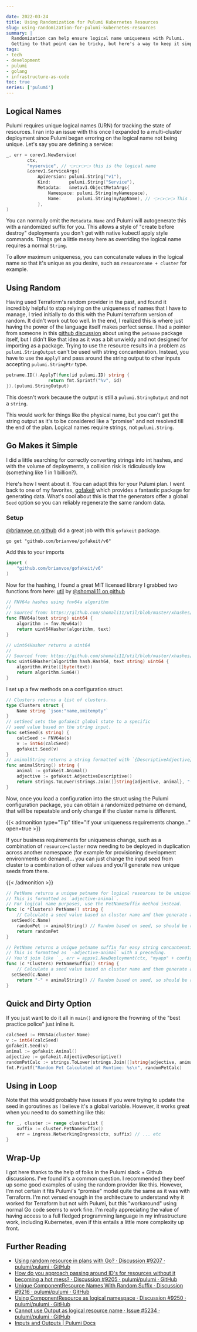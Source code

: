 ```yaml
---

date: 2022-03-24
title: Using Randomization for Pulumi Kubernetes Resources
slug: using-randomization-for-pulumi-kubernetes-resources
summary: |
  Randomization can help ensure logical name uniqueness with Pulumi.
  Getting to that point can be tricky, but here's a way to keep it simple.
tags:
- tech
- development
- pulumi
- golang
- infrastructure-as-code
toc: true
series: ['pulumi']
---
```


## Logical Names

Pulumi requires unique logical names (URN) for tracking the state of resources.
I ran into an issue with this once I expanded to a multi-cluster deployment since Pulumi began erroring on the logical name not being unique.
Let's say you are defining a service:

```go
_, err = corev1.NewService(
		ctx,
		"myservice", // 👈👈👈👈 this is the logical name
        &corev1.ServiceArgs{
            ApiVersion: pulumi.String("v1"),
            Kind:       pulumi.String("Service"),
            Metadata:	&metav1.ObjectMetaArgs{
                Namespace: pulumi.String(myNamespace),
                Name:      pulumi.String(myAppName), // 👈👈👈👈 This is the physical name
            },
)
```

You can normally omit the `Metadata.Name` and Pulumi will autogenerate this with a randomized suffix for you.
This allows a style of "create before destroy" deployments you don't get with native kubectl apply style commands.
Things get a little messy here as overriding the logical name requires a normal `String`.

To allow maximum uniqueness, you can concatenate values in the logical name so that it's unique as you desire, such as `resourcename + cluster` for example.

## Using Random

Having used Terraform's random provider in the past, and found it incredibly helpful to stop relying on the uniqueness of names that I have to manage, I tried initially to do this with the Pulumi terraform version of random.
It didn't work out too well.
In the end, I realized this is where just having the power of the language itself makes perfect sense.
I had a pointer from someone in this [github discussion](https://github.com/pulumi/pulumi/discussions/9207#discussioncomment-2372172) about using the `petname` package itself, but I didn't like that idea as it was a bit unwieldy and not designed for importing as a package.
Trying to use the resource results in a problem as `pulumi.StringOutput` can't be used with string concantenation.
Instead, you have to use the `ApplyT` and pass around the string output to other inputs accepting `pulumi.StringPtr` type.

```go
petname.ID().ApplyT(func(id pulumi.ID) string {
				return fmt.Sprintf("%v", id)
}).(pulumi.StringOutput)
```

This doesn't work because the output is still a `pulumi.StringOutput` and not a `string`.

This would work for things like the physical name, but you can't get the string output as it's to be considered like a "promise" and not resolved till the end of the plan.
Logical names require strings, not `pulumi.String`.

## Go Makes it Simple

I did a little searching for correctly converting strings into int hashes, and with the volume of deployments, a collision risk is ridiculously low (something like 1 in 1 billion?).

Here's how I went about it.
You can adapt this for your Pulumi plan.
I went back to one of my favorites, [gofakeit](https://github.com/brianvoe/gofakeit) which provides a fantastic package for generating data.
What's cool about this is that the generators offer a global `Seed` option so you can reliably regenerate the same random data.

### Setup

[@brianvoe on github](https://github.com/brianvoe) did a great job with this `gofakeit` package.

```shell
go get "github.com/brianvoe/gofakeit/v6"
```

Add this to your imports

```go
import (
	"github.com/brianvoe/gofakeit/v6"
)
```

Now for the hashing, I found a great MIT licensed library I grabbed two functions from here: [util](https://github.com/shomali11/util/blob/master/xhashes/xhashes.go) by [@shomali11 on github](https://github.com/shomali11)

```go
// FNV64a hashes using fnv64a algorithm
//
// Sourced from: https://github.com/shomali11/util/blob/master/xhashes/xhashes.go
func FNV64a(text string) uint64 {
	algorithm := fnv.New64a()
	return uint64Hasher(algorithm, text)
}

// uint64Hasher returns a uint64
//
// Sourced from: https://github.com/shomali11/util/blob/master/xhashes/xhashes.go
func uint64Hasher(algorithm hash.Hash64, text string) uint64 {
	algorithm.Write([]byte(text))
	return algorithm.Sum64()
}
```

I set up a few methods on a configuration struct.

```go
// Clusters returns a list of clusters.
type Clusters struct {
	Name string `json:"name,omitempty"`
}
// setSeed sets the gofakeit global state to a specific
// seed value based on the string input.
func setSeed(s string) {
	calcSeed := FNV64a(s)
	v := int64(calcSeed)
	gofakeit.Seed(v)
}
// animalString returns a string formatted with `{DescriptiveAdjective}-{Animal}`.
func animalString() string {
	animal := gofakeit.Animal()
	adjective := gofakeit.AdjectiveDescriptive()
	return strings.ToLower(strings.Join([]string{adjective, animal}, "-"))
}
```

Now, once you load a configuration into the struct using the Pulumi configuration package, you can obtain a randomized petname on demand, that will be repeatable and only change if the cluster name is different.

{{< admonition type="Tip" title="If your uniqueness requirements change..." open=true >}}

If your business requirements for uniqueness change, such as a combination of `resource+cluster` now needing to be deployed in duplication across another namespace (for example for provisioning development environments on demand)... you can just change the input seed from cluster to a combination of other values and you'll generate new unique seeds from there.

{{< /admonition >}}

```go
// PetName returns a unique petname for logical resources to be uniquely named in the Pulumi state file.
// This is formatted as `adjective-animal`.
// For logical name purposes, use the PetNameSuffix method instead.
func (c *Clusters) PetName() string {
	// Calculate a seed value based on cluster name and then generate a random petname for the reosurces so that the logical names stay truly unique even in multi-cluster environments.
  setSeed(c.Name)
	randomPet := animalString() // Random based on seed, so should be repeatable for different deploys.
	return randomPet
}

// PetName returns a unique petname suffix for easy string concantenation for logical resources.
// This is formatted as `-adjective-animal` with a preceding.
// You'd join like `_, err = appsv1.NewDeployment(ctx, "myapp" + config.PetNameSuffix(), nil)
func (c *Clusters) PetNameSuffix() string {
	// Calculate a seed value based on cluster name and then generate a random petname for the reosurces so that the logical names stay truly unique even in multi-cluster environments.
  setSeed(c.Name)
	return "-" + animalString() // Random based on seed, so should be repeatable for different deploys.
}

```

## Quick and Dirty Option

If you just want to do it all in `main()` and ignore the frowning of the "best practice police" just inline it.

```go
calcSeed := FNV64a(cluster.Name)
v := int64(calcSeed)
gofakeit.Seed(v)
animal := gofakeit.Animal()
adjective := gofakeit.AdjectiveDescriptive()
randomPetCalc := strings.ToLower(strings.Join([]string{adjective, animal}, "-"))
fmt.Printf("Random Pet Calculated at Runtime: %s\n", randomPetCalc)
```

## Using in Loop

Note that this would probably have issues if you were trying to update the seed in goroutines as I believe it's a global variable.
However, it works great when you need to do something like this:

```go
for _, cluster := range clusterList {
    suffix := cluster.PetNameSuffix()
    err = ingress.NetworkingIngress(ctx, suffix) // ... etc
}
```

## Wrap-Up

I got here thanks to the help of folks in the Pulumi slack + Github discussions.
I've found it's a common question.
I recommended they beef up some good examples of using the random provider like this.
However, I'm not certain it fits Pulumi's "promise" model quite the same as it was with Terraform.
I'm not versed enough in the architecture to understand why it worked for Terraform but not with Pulumi, but this "workaround" using normal Go code seems to work fine.
I'm really appreciating the value of having access to a full fledged programming language in my infrastructure work, including Kubernetes, even if this entails a little more complexity up front.

## Further Reading

- [Using random resource in plans with Go? · Discussion #9207 · pulumi/pulumi · GitHub](https://github.com/pulumi/pulumi/discussions/9207)
- [How do you approach passing around ID's for resources without it becoming a hot mess? · Discussion #9205 · pulumi/pulumi · GitHub](https://github.com/pulumi/pulumi/discussions/9205)
- [Unique ComponentResource Names With Random Suffix · Discussion #9216 · pulumi/pulumi · GitHub](https://github.com/pulumi/pulumi/discussions/9216)
- [Using ComponentResource as logical namespace · Discussion #9250 · pulumi/pulumi · GitHub](https://github.com/pulumi/pulumi/discussions/9250)
- [Cannot use Output as logical resource name · Issue #5234 · pulumi/pulumi · GitHub](https://github.com/pulumi/pulumi/issues/5234#issuecomment-697966379)
- [Inputs and Outputs | Pulumi Docs](https://www.pulumi.com/docs/intro/concepts/inputs-outputs/)
